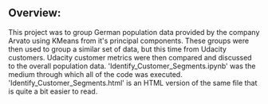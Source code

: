 ## Overview:
This project was to group German population data provided by the company Arvato using KMeans from it's principal components. These groups were then used to group a similar set of data, but this time from Udacity customers. Udacity customer metrics were then compared and discussed to the overall population data.
'Identify_Customer_Segments.ipynb' was the medium through which all of the code was executed. 'Identify_Customer_Segments.html' is an HTML version of the same file that is quite a bit easier to read.